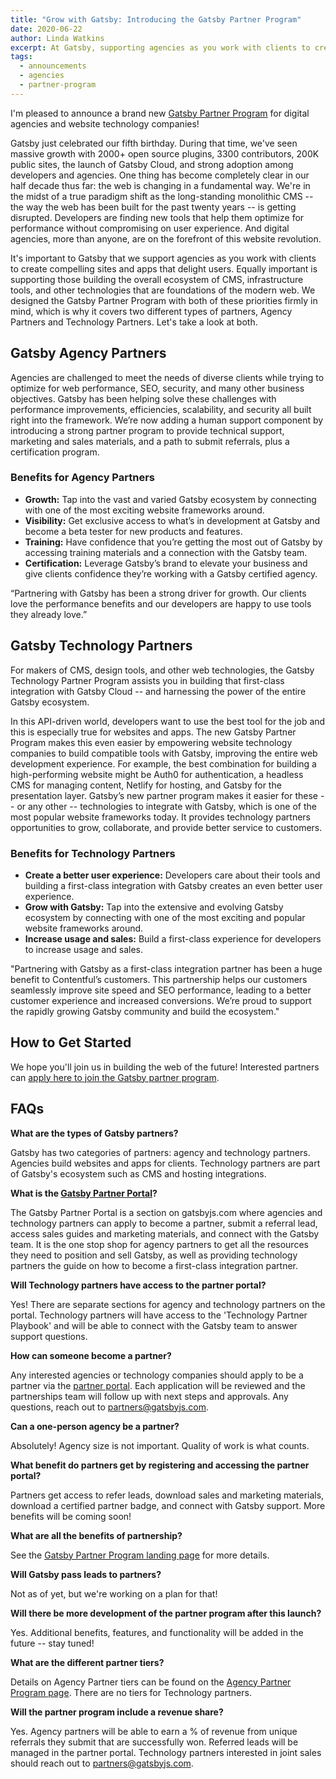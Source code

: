 ```yaml
---
title: "Grow with Gatsby: Introducing the Gatsby Partner Program"
date: 2020-06-22
author: Linda Watkins
excerpt: At Gatsby, supporting agencies as you work with clients to create compelling sites and apps that delight users is important to us. Equally important is supporting those building the overall ecosystem of CMS, infrastructure tools, and other technologies that form the foundations of today’s emerging modern web. Today we are inviting Agency Partners and Technology Partners to join our new Gatsby Partner Program, designed with both of these priorities firmly in mind.
tags:
  - announcements
  - agencies
  - partner-program
---
```


I'm pleased to announce a brand new [Gatsby Partner Program](https://www.gatsbyjs.com/partner) for digital agencies and website technology companies!

Gatsby just celebrated our fifth birthday. During that time, we've seen massive growth with 2000+ open source plugins, 3300 contributors, 200K public sites, the launch of Gatsby Cloud, and strong adoption among developers and agencies. One thing has become completely clear in our half decade thus far: the web is changing in a fundamental way. We're in the midst of a true paradigm shift as the long-standing monolithic CMS -- the way the web has been built for the past twenty years -- is getting disrupted. Developers are finding new tools that help them optimize for performance without compromising on user experience. And digital agencies, more than anyone, are on the forefront of this website revolution.

It's important to Gatsby that we support agencies as you work with clients to create compelling sites and apps that delight users. Equally important is supporting those building the overall ecosystem of CMS, infrastructure tools, and other technologies that are foundations of the modern web. We designed the Gatsby Partner Program with both of these priorities firmly in mind, which is why it covers two different types of partners, Agency Partners and Technology Partners. Let's take a look at both.

## Gatsby Agency Partners

Agencies are challenged to meet the needs of diverse clients while trying to optimize for web performance, SEO, security, and many other business objectives. Gatsby has been helping solve these challenges with performance improvements, efficiencies, scalability, and security all built right into the framework. We’re now adding a human support component by introducing a strong partner program to provide technical support, marketing and sales materials, and a path to submit referrals, plus a certification program.

### Benefits for Agency Partners

- **Growth:** Tap into the vast and varied Gatsby ecosystem by connecting with one of the most exciting website frameworks around.
- **Visibility:** Get exclusive access to what’s in development at Gatsby and become a beta tester for new products and features.
- **Training:** Have confidence that you’re getting the most out of Gatsby by accessing training materials and a connection with the Gatsby team.
- **Certification:** Leverage Gatsby’s brand to elevate your business and give clients confidence they’re working with a Gatsby certified agency.

<Pullquote citation="Dennis Brotzky, Founding Partner, [Narative](https://www.narative.co/)">
“Partnering with Gatsby has been a strong driver for growth. Our clients love the performance benefits and our developers are happy to use tools they already love.”
</Pullquote>

## Gatsby Technology Partners

For makers of CMS, design tools, and other web technologies, the Gatsby Technology Partner Program assists you in building that first-class integration with Gatsby Cloud -- and harnessing the power of the entire Gatsby ecosystem.

In this API-driven world, developers want to use the best tool for the job and this is especially true for websites and apps. The new Gatsby Partner Program makes this even easier by empowering website technology companies to build compatible tools with Gatsby, improving the entire web development experience. For example, the best combination for building a high-performing website might be Auth0 for authentication, a headless CMS for managing content, Netlify for hosting, and Gatsby for the presentation layer. Gatsby’s new partner program makes it easier for these -- or any other -- technologies to integrate with Gatsby, which is one of the most popular website frameworks today. It provides technology partners opportunities to grow, collaborate, and provide better service to customers.

### Benefits for Technology Partners

- **Create a better user experience:** Developers care about their tools and building a first-class integration with Gatsby creates an even better user experience.
- **Grow with Gatsby:** Tap into the extensive and evolving Gatsby ecosystem by connecting with one of the most exciting and popular website frameworks around.
- **Increase usage and sales:** Build a first-class experience for developers to increase usage and sales.

<Pullquote citation="Kevin Zellmer, VP of Partnerships, [Contentful](https://www.contentful.com/)">"Partnering with Gatsby as a first-class integration partner has been a huge benefit to Contentful’s customers. This partnership helps our customers seamlessly improve site speed and SEO performance, leading to a better customer experience and increased conversions. We’re proud to support the rapidly growing Gatsby community and build the ecosystem."
</Pullquote>

## How to Get Started

We hope you'll join us in building the web of the future! Interested partners can [apply here to join the Gatsby partner program](https://www.gatsbyjs.com/partner).

## FAQs

**What are the types of Gatsby partners?**

Gatsby has two categories of partners: agency and technology partners. Agencies build websites and apps for clients. Technology partners are part of Gatsby's ecosystem such as CMS and hosting integrations.

**What is the [Gatsby Partner Portal](https://gatsby.channeltivity.com/BecomeAPartner)?**

The Gatsby Partner Portal is a section on gatsbyjs.com where agencies and technology partners can apply to become a partner, submit a referral lead, access sales guides and marketing materials, and connect with the Gatsby team. It is the one stop shop for agency partners to get all the resources they need to position and sell Gatsby, as well as providing technology partners the guide on how to become a first-class integration partner.

**Will Technology partners have access to the partner portal?**

Yes! There are separate sections for agency and technology partners on the portal. Technology partners will have access to the 'Technology Partner Playbook' and will be able to connect with the Gatsby team to answer support questions.

**How can someone become a partner?**

Any interested agencies or technology companies should apply to be a partner via the [partner portal](https://gatsby.channeltivity.com/BecomeAPartner). Each application will be reviewed and the partnerships team will follow up with next steps and approvals. Any questions, reach out to partners@gatsbyjs.com.

**Can a one-person agency be a partner?**

Absolutely! Agency size is not important. Quality of work is what counts.

**What benefit do partners get by registering and accessing the partner portal?**

Partners get access to refer leads, download sales and marketing materials, download a certified partner badge, and connect with Gatsby support. More benefits will be coming soon!

**What are all the benefits of partnership?**

See the [Gatsby Partner Program landing page](https://www.gatsbyjs.com/partner) for more details.

**Will Gatsby pass leads to partners?**

Not as of yet, but we're working on a plan for that!

**Will there be more development of the partner program after this launch?**

Yes. Additional benefits, features, and functionality will be added in the future -- stay tuned!

**What are the different partner tiers?**

Details on Agency Partner tiers can be found on the [Agency Partner Program page](https://www.gatsbyjs.com/partner-agency). There are no tiers for Technology partners.

**Will the partner program include a revenue share?**

Yes. Agency partners will be able to earn a % of revenue from unique referrals they submit that are successfully won. Referred leads will be managed in the partner portal. Technology partners interested in joint sales should reach out to [partners@gatsbyjs.com](mailto:partners@gatsbyjs.com).
